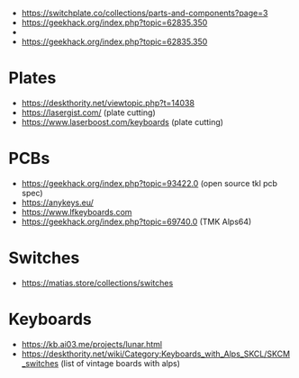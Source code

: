 * https://switchplate.co/collections/parts-and-components?page=3
* https://geekhack.org/index.php?topic=62835.350
*
* https://geekhack.org/index.php?topic=62835.350



# Plates
* https://deskthority.net/viewtopic.php?t=14038
* https://lasergist.com/ (plate cutting)
* https://www.laserboost.com/keyboards  (plate cutting)

# PCBs

* https://geekhack.org/index.php?topic=93422.0 (open source tkl pcb spec)
* https://anykeys.eu/
* https://www.lfkeyboards.com
* https://geekhack.org/index.php?topic=69740.0 (TMK Alps64)

# Switches

* https://matias.store/collections/switches

# Keyboards

* https://kb.ai03.me/projects/lunar.html
* https://deskthority.net/wiki/Category:Keyboards_with_Alps_SKCL/SKCM_switches (list of vintage boards with alps)

